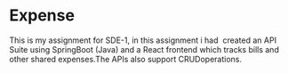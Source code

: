 # Expense
This is my assignment for SDE-1, in this assignment i had  created an API Suite using SpringBoot (Java) and a React frontend which tracks bills and other shared expenses.The APIs also support CRUDoperations.
